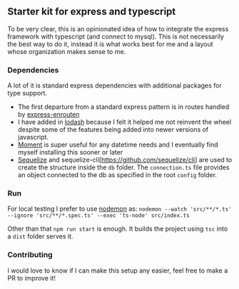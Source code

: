 ## Starter kit for express and typescript

To be very clear, this is an opinionated idea of how to integrate the express framework with typescript (and connect to mysql). This is not necessarily the best way to do it, instead it is what works best for me and a layout whose organization makes sense to me.

### Dependencies

A lot of it is standard express dependencies with additional packages for type support. 

* The first departure from a standard express pattern is in routes handled by [express-enrouten](https://github.com/krakenjs/express-enrouten) 
* I have added in [lodash](https://lodash.com/) because I felt it helped me not reinvent the wheel despite some of the features being added into newer versions of javascript. 
* [Moment](http://momentjs.com) is super useful for any datetime needs and I eventually find myself installing this sooner or later
* [Sequelize](https://github.com/sequelize/sequelize) and sequelize-cli[https://github.com/sequelize/cli] are used to create the structure inside the `db` folder. The `connection.ts` file provides an object connected to the db as specified in the root `config` folder.

### Run

For local testing I prefer to use [nodemon](https://www.npmjs.com/package/nodemon) as: `nodemon --watch 'src/**/*.ts' --ignore 'src/**/*.spec.ts' --exec 'ts-node' src/index.ts`

Other than that `npm run start` is enough. It builds the project using `tsc` into a `dist` folder serves it.

### Contributing

I would love to know if I can make this setup any easier, feel free to make a PR to improve it!

